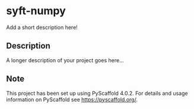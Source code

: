 # syft-numpy

Add a short description here!


## Description

A longer description of your project goes here...


<!-- pyscaffold-notes -->

## Note

This project has been set up using PyScaffold 4.0.2. For details and usage
information on PyScaffold see https://pyscaffold.org/.
